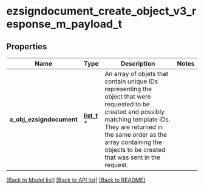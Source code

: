 # ezsigndocument_create_object_v3_response_m_payload_t

## Properties
Name | Type | Description | Notes
------------ | ------------- | ------------- | -------------
**a_obj_ezsigndocument** | [**list_t**](ezsigndocument_create_element_v3_response.md) \* | An array of objets that contain unique IDs representing the object that were requested to be created and possibly matching template IDs.  They are returned in the same order as the array containing the objects to be created that was sent in the request. | 

[[Back to Model list]](../README.md#documentation-for-models) [[Back to API list]](../README.md#documentation-for-api-endpoints) [[Back to README]](../README.md)


